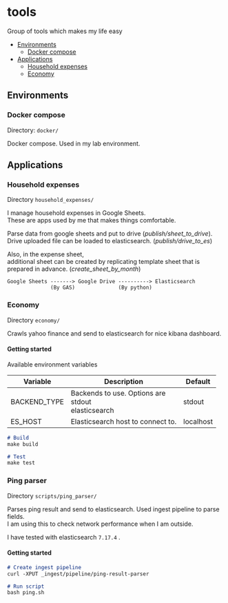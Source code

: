 # tools
Group of tools which makes my life easy

* [Environments](#environments)
  * [Docker compose](#docker-compose)
* [Applications](#applications)
  * [Household expenses](#household-expenses)
  * [Economy](#economy)

## Environments
### Docker compose

Directory: `docker/`

Docker compose. Used in my lab environment.

## Applications
### Household expenses

Directory `household_expenses/`

I manage household expenses in Google Sheets.   
These are apps used by me that makes things comfortable.

Parse data from google sheets and put to drive (_publish/sheet_to_drive_).  
Drive uploaded file can be loaded to elasticsearch. (_publish/drive_to_es_)

Also, in the expense sheet,   
additional sheet can be created by replicating template sheet that is prepared in advance.
(_create_sheet_by_month_)

```
Google Sheets -------> Google Drive ----------> Elasticsearch
              (By GAS)              (By python)
```

### Economy

Directory `economy/`

Crawls yahoo finance and send to elasticsearch for nice kibana dashboard.

#### Getting started

Available environment variables

| Variable    | Description                                             | Default    |
|-----|---------------------------------------------------------|-----|
| BACKEND_TYPE    | Backends to use. Options are<br>stdout<br>elasticsearch | stdout    |
| ES_HOST    | Elasticsearch host to connect to.                       | localhost    |


```markdown
# Build
make build

# Test
make test
```

### Ping parser

Directory `scripts/ping_parser/`

Parses ping result and send to elasticsearch. Used ingest pipeline to parse fields.  
I am using this to check network performance when I am outside.

I have tested with elasticsearch `7.17.4` .

#### Getting started

```markdown
# Create ingest pipeline
curl -XPUT _ingest/pipeline/ping-result-parser

# Run script
bash ping.sh
```